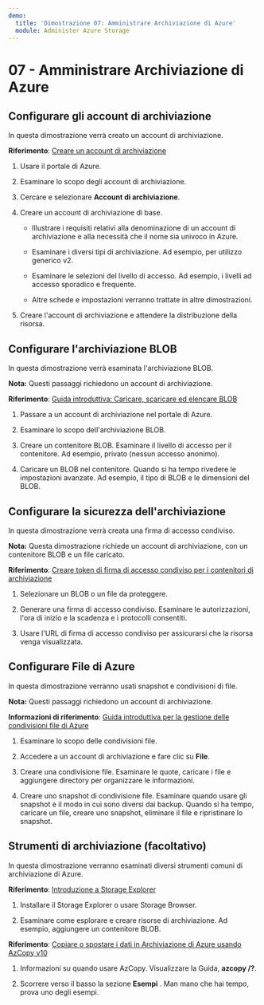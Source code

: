 ```yaml
---
demo:
  title: 'Dimostrazione 07: Amministrare Archiviazione di Azure'
  module: Administer Azure Storage
---
```



# 07 - Amministrare Archiviazione di Azure

## Configurare gli account di archiviazione

In questa dimostrazione verrà creato un account di archiviazione.

**Riferimento**: [Creare un account di archiviazione](https://docs.microsoft.com/azure/storage/common/storage-account-create?tabs=azure-portal)

1. Usare il portale di Azure.

1. Esaminare lo scopo degli account di archiviazione. 
   
1. Cercare e selezionare **Account di archiviazione**. 
 
1. Creare un account di archiviazione di base. 

    - Illustrare i requisiti relativi alla denominazione di un account di archiviazione e alla necessità che il nome sia univoco in Azure. 

    - Esaminare i diversi tipi di archiviazione. Ad esempio, per utilizzo generico v2. 

    - Esaminare le selezioni del livello di accesso. Ad esempio, i livelli ad accesso sporadico e frequente. 

    - Altre schede e impostazioni verranno trattate in altre dimostrazioni. 

1. Creare l'account di archiviazione e attendere la distribuzione della risorsa. 


## Configurare l'archiviazione BLOB

In questa dimostrazione verrà esaminata l'archiviazione BLOB.

**Nota:** Questi passaggi richiedono un account di archiviazione.

**Riferimento**: [Guida introduttiva: Caricare, scaricare ed elencare BLOB](https://docs.microsoft.com/azure/storage/blobs/storage-quickstart-blobs-portal)

1. Passare a un account di archiviazione nel portale di Azure.

1. Esaminare lo scopo dell'archiviazione BLOB. 

1. Creare un contenitore BLOB. Esaminare il livello di accesso per il contenitore. Ad esempio, privato (nessun accesso anonimo). 

1. Caricare un BLOB nel contenitore. Quando si ha tempo rivedere le impostazioni avanzate. Ad esempio, il tipo di BLOB e le dimensioni del BLOB. 

## Configurare la sicurezza dell'archiviazione

In questa dimostrazione verrà creata una firma di accesso condiviso.

**Nota:** Questa dimostrazione richiede un account di archiviazione, con un contenitore BLOB e un file caricato.

**Riferimento**: [Creare token di firma di accesso condiviso per i contenitori di archiviazione](https://learn.microsoft.com/azure/applied-ai-services/form-recognizer/create-sas-tokens?source=recommendations&view=form-recog-3.0.0)

1. Selezionare un BLOB o un file da proteggere. 

1. Generare una firma di accesso condiviso. Esaminare le autorizzazioni, l'ora di inizio e la scadenza e i protocolli consentiti.

1. Usare l'URL di firma di accesso condiviso per assicurarsi che la risorsa venga visualizzata. 


## Configurare File di Azure 

In questa dimostrazione verranno usati snapshot e condivisioni di file.

**Nota:** Questi passaggi richiedono un account di archiviazione.

**Informazioni di riferimento**: [Guida introduttiva per la gestione delle condivisioni file di Azure](https://docs.microsoft.com/azure/storage/files/storage-how-to-use-files-portal?tabs=azure-portal)

1. Esaminare lo scopo delle condivisioni file. 

1. Accedere a un account di archiviazione e fare clic su **File**.

1. Creare una condivisione file. Esaminare le quote, caricare i file e aggiungere directory per organizzare le informazioni. 

1. Creare uno snapshot di condivisione file. Esaminare quando usare gli snapshot e il modo in cui sono diversi dai backup. Quando si ha tempo, caricare un file, creare uno snapshot, eliminare il file e ripristinare lo snapshot.


## Strumenti di archiviazione (facoltativo)

In questa dimostrazione verranno esaminati diversi strumenti comuni di archiviazione di Azure. 

**Riferimento**: [Introduzione a Storage Explorer](https://docs.microsoft.com/azure/vs-azure-tools-storage-manage-with-storage-explorer?tabs=windows)

1. Installare il Storage Explorer o usare Storage Browser.

1. Esaminare come esplorare e creare risorse di archiviazione. Ad esempio, aggiungere un contenitore BLOB. 

**Riferimento**: [Copiare o spostare i dati in Archiviazione di Azure usando AzCopy v10](https://docs.microsoft.com/azure/storage/common/storage-use-azcopy-v10?toc=/azure/storage/files/toc.json)

1. Informazioni su quando usare AzCopy. Visualizzare la Guida, **azcopy /?**.

1. Scorrere verso il basso la sezione **Esempi** . Man mano che hai tempo, prova uno degli esempi. 
    



